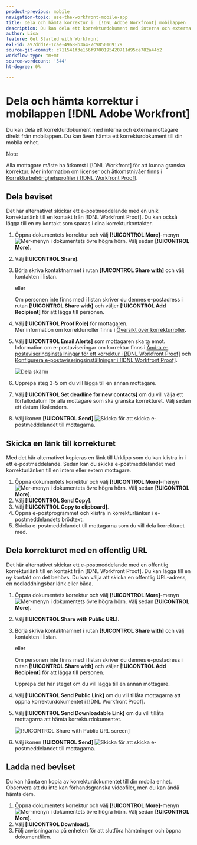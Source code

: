 ```yaml
---
product-previous: mobile
navigation-topic: use-the-workfront-mobile-app
title: Dela och hämta korrektur i  [!DNL Adobe Workfront] mobilappen
description: Du kan dela ett korrekturdokument med interna och externa mottagare direkt från mobilappen. Du kan även hämta ett korrekturdokument till din mobila enhet.
author: Lisa
feature: Get Started with Workfront
exl-id: a97ddd1e-1cae-49a8-b3a4-7c9850169179
source-git-commit: c711541f3e166f9700195420711d95ce782a44b2
workflow-type: tm+mt
source-wordcount: '544'
ht-degree: 0%

---
```


# Dela och hämta korrektur i mobilappen [!DNL Adobe Workfront]

Du kan dela ett korrekturdokument med interna och externa mottagare direkt från mobilappen. Du kan även hämta ett korrekturdokument till din mobila enhet.

>[!NOTE]
>
>Alla mottagare måste ha åtkomst i [!DNL Workfront] för att kunna granska korrektur. Mer information om licenser och åtkomstnivåer finns i [Korrekturbehörighetsprofiler i [!DNL Workfront Proof]](../../../workfront-proof/wp-acct-admin/account-settings/proof-perm-profiles-in-wp.md).

## Dela beviset

Det här alternativet skickar ett e-postmeddelande med en unik korrekturlänk till en kontakt från [!DNL Workfront Proof]. Du kan också lägga till en ny kontakt som sparas i dina korrekturkontakter.

1. Öppna dokumentets korrektur och välj **[!UICONTROL More]**-menyn ![Mer-menyn](assets/mobile-verticalmoremenu-20x33.png) i dokumentets övre högra hörn. Välj sedan **[!UICONTROL More]**.
1. Välj **[!UICONTROL Share]**.
1. Börja skriva kontaktnamnet i rutan **[!UICONTROL Share with]** och välj kontakten i listan.

   eller

   Om personen inte finns med i listan skriver du dennes e-postadress i rutan **[!UICONTROL Share with]** och väljer **[!UICONTROL Add Recipient]** för att lägga till personen.

1. Välj **[!UICONTROL Proof Role]** för mottagaren.\
   Mer information om korrekturroller finns i [Översikt över korrekturroller](../../../review-and-approve-work/proofing/proofing-overview/proof-roles.md).
1. Välj **[!UICONTROL Email Alerts]** som mottagaren ska ta emot.\
   Information om e-postaviseringar om korrektur finns i [Ändra e-postaviseringsinställningar för ett korrektur i  [!DNL Workfront Proof]](../../../workfront-proof/wp-emailsntfctns/email-alerts/change-email-alert-settings-wp.md) och [Konfigurera e-postaviseringsinställningar i [!DNL Workfront Proof]](../../../workfront-proof/wp-emailsntfctns/email-alerts/config-email-notification-settings-wp.md).

   ![Dela skärm](assets/mobile-shareproof-350x551.png)

1. Upprepa steg 3-5 om du vill lägga till en annan mottagare.
1. Välj **[!UICONTROL Set deadline for new contacts]** om du vill välja ett förfallodatum för alla mottagare som ska granska korrekturet. Välj sedan ett datum i kalendern.
1. Välj ikonen **[!UICONTROL Send]** ![Skicka ](assets/mobile-send-icon-25x26.png) för att skicka e-postmeddelandet till mottagarna.

## Skicka en länk till korrekturet

Med det här alternativet kopieras en länk till Urklipp som du kan klistra in i ett e-postmeddelande. Sedan kan du skicka e-postmeddelandet med korrekturlänken till en intern eller extern mottagare.

1. Öppna dokumentets korrektur och välj **[!UICONTROL More]**-menyn ![Mer-menyn](assets/mobile-verticalmoremenu-20x33.png) i dokumentets övre högra hörn. Välj sedan **[!UICONTROL More]**.
1. Välj **[!UICONTROL Send Copy]**.
1. Välj **[!UICONTROL Copy to clipboard]**.
1. Öppna e-postprogrammet och klistra in korrekturlänken i e-postmeddelandets brödtext.
1. Skicka e-postmeddelandet till mottagarna som du vill dela korrekturet med.

## Dela korrekturet med en offentlig URL

Det här alternativet skickar ett e-postmeddelande med en offentlig korrekturlänk till en kontakt från [!DNL Workfront Proof]. Du kan lägga till en ny kontakt om det behövs. Du kan välja att skicka en offentlig URL-adress, en nedladdningsbar länk eller båda.

1. Öppna dokumentets korrektur och välj **[!UICONTROL More]**-menyn ![Mer-menyn](assets/mobile-verticalmoremenu-20x33.png) i dokumentets övre högra hörn. Välj sedan **[!UICONTROL More]**.
1. Välj **[!UICONTROL Share with Public URL]**.
1. Börja skriva kontaktnamnet i rutan **[!UICONTROL Share with]** och välj kontakten i listan.

   eller

   Om personen inte finns med i listan skriver du dennes e-postadress i rutan **[!UICONTROL Share with]** och väljer **[!UICONTROL Add Recipient]** för att lägga till personen.

   Upprepa det här steget om du vill lägga till en annan mottagare.

1. Välj **[!UICONTROL Send Public Link]** om du vill tillåta mottagarna att öppna korrekturdokumentet i [!DNL Workfront Proof].
1. Välj **[!UICONTROL Send Downloadable Link]** om du vill tillåta mottagarna att hämta korrekturdokumentet.

   ![[!UICONTROL Share with Public URL screen]](assets/mobile-sharepublicurl-proof-350x296.png)

1. Välj ikonen **[!UICONTROL Send]** ![Skicka ](assets/mobile-send-icon-25x26.png) för att skicka e-postmeddelandet till mottagarna.

## Ladda ned beviset

Du kan hämta en kopia av korrekturdokumentet till din mobila enhet. Observera att du inte kan förhandsgranska videofiler, men du kan ändå hämta dem.

1. Öppna dokumentets korrektur och välj **[!UICONTROL More]**-menyn ![Mer-menyn](assets/mobile-verticalmoremenu-20x33.png) i dokumentets övre högra hörn. Välj sedan **[!UICONTROL More]**.
1. Välj **[!UICONTROL Download]**.
1. Följ anvisningarna på enheten för att slutföra hämtningen och öppna dokumentfilen.
